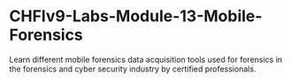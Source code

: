 # CHFIv9-Labs-Module-13-Mobile-Forensics
Learn different mobile forensics data acquisition tools used for forensics in the forensics and cyber security industry by certified professionals.
